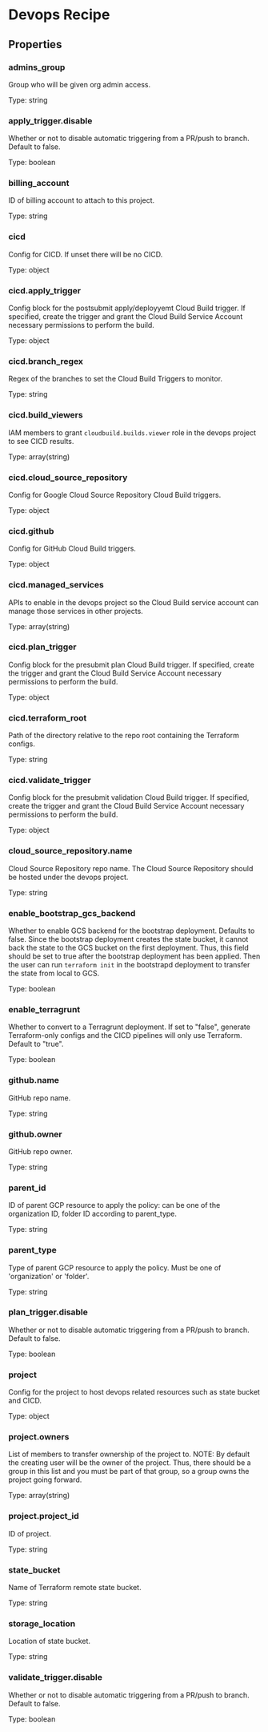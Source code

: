 # Devops Recipe

## Properties

### admins_group

Group who will be given org admin access.


Type: string

### apply_trigger.disable

Whether or not to disable automatic triggering from a PR/push to branch. Default
to false.



Type: boolean

### billing_account

ID of billing account to attach to this project.


Type: string

### cicd

Config for CICD. If unset there will be no CICD.


Type: object

### cicd.apply_trigger

Config block for the postsubmit apply/deployyemt Cloud Build trigger. If specified,
create the trigger and grant the Cloud Build Service Account necessary permissions
to perform the build.



Type: object

### cicd.branch_regex

Regex of the branches to set the Cloud Build Triggers to monitor.


Type: string

### cicd.build_viewers

IAM members to grant `cloudbuild.builds.viewer` role in the devops project to see CICD results.


Type: array(string)

### cicd.cloud_source_repository

Config for Google Cloud Source Repository Cloud Build triggers.


Type: object

### cicd.github

Config for GitHub Cloud Build triggers.


Type: object

### cicd.managed_services

APIs to enable in the devops project so the Cloud Build service account can manage
those services in other projects.



Type: array(string)

### cicd.plan_trigger

Config block for the presubmit plan Cloud Build trigger. If specified, create
the trigger and grant the Cloud Build Service Account necessary permissions to perform
the build.



Type: object

### cicd.terraform_root

Path of the directory relative to the repo root containing the Terraform configs.


Type: string

### cicd.validate_trigger

Config block for the presubmit validation Cloud Build trigger. If specified, create
the trigger and grant the Cloud Build Service Account necessary permissions to perform
the build.



Type: object

### cloud_source_repository.name

Cloud Source Repository repo name.
The Cloud Source Repository should be hosted under the devops project.



Type: string

### enable_bootstrap_gcs_backend

Whether to enable GCS backend for the bootstrap deployment. Defaults to false.
Since the bootstrap deployment creates the state bucket, it cannot back the state
to the GCS bucket on the first deployment. Thus, this field should be set to true
after the bootstrap deployment has been applied. Then the user can run `terraform init`
in the bootstrapd deployment to transfer the state from local to GCS.



Type: boolean

### enable_terragrunt

Whether to convert to a Terragrunt deployment. If set to "false", generate Terraform-only
configs and the CICD pipelines will only use Terraform. Default to "true".



Type: boolean

### github.name

GitHub repo name.


Type: string

### github.owner

GitHub repo owner.


Type: string

### parent_id

ID of parent GCP resource to apply the policy: can be one of the organization ID,
folder ID according to parent_type.



Type: string

### parent_type

Type of parent GCP resource to apply the policy. Must be one of 'organization' or 'folder'.


Type: string

### plan_trigger.disable

Whether or not to disable automatic triggering from a PR/push to branch. Default
to false.



Type: boolean

### project

Config for the project to host devops related resources such as state bucket and CICD.


Type: object

### project.owners

List of members to transfer ownership of the project to.
NOTE: By default the creating user will be the owner of the project.
Thus, there should be a group in this list and you must be part of that group,
so a group owns the project going forward.



Type: array(string)

### project.project_id

ID of project.


Type: string

### state_bucket

Name of Terraform remote state bucket.


Type: string

### storage_location

Location of state bucket.


Type: string

### validate_trigger.disable

Whether or not to disable automatic triggering from a PR/push to branch. Default
to false.



Type: boolean

